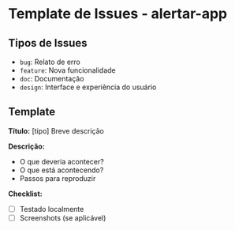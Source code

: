 # Template de Issues - alertar-app

## Tipos de Issues
- `bug`: Relato de erro
- `feature`: Nova funcionalidade
- `doc`: Documentação
- `design`: Interface e experiência do usuário

## Template
**Título:** [tipo] Breve descrição

**Descrição:**
- O que deveria acontecer?
- O que está acontecendo?
- Passos para reproduzir

**Checklist:**
- [ ] Testado localmente
- [ ] Screenshots (se aplicável)
